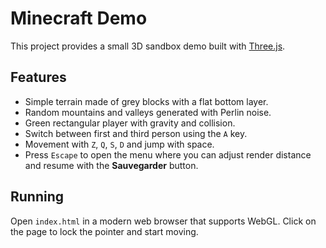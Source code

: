 # Minecraft Demo

This project provides a small 3D sandbox demo built with [Three.js](https://threejs.org/).

## Features
- Simple terrain made of grey blocks with a flat bottom layer.
- Random mountains and valleys generated with Perlin noise.
- Green rectangular player with gravity and collision.
- Switch between first and third person using the `A` key.
- Movement with `Z`, `Q`, `S`, `D` and jump with space.
- Press `Escape` to open the menu where you can adjust render distance and resume with the **Sauvegarder** button.

## Running
Open `index.html` in a modern web browser that supports WebGL. Click on the page to lock the pointer and start moving.
